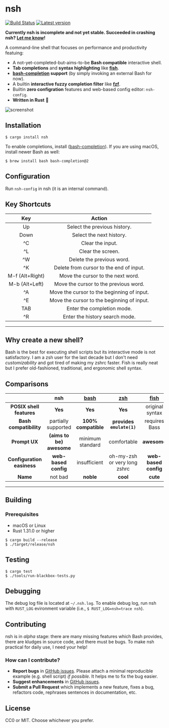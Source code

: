 nsh
====
[![Build Status](https://travis-ci.com/seiyanuta/nsh.svg?branch=master)](https://travis-ci.com/seiyanuta/nsh)
[![Latest version](https://img.shields.io/crates/v/nsh.svg)](https://crates.io/crates/nsh)

**Currently nsh is incomplete and not yet stable. Succeeded in crashing nsh? [Let me know](https://github.com/seiyanuta/nsh/issues)!**

A command-line shell that focuses on performance and productivity featuing:
- A not-yet-completed-but-aims-to-be **Bash compatible** interactive shell.
- **Tab completions** and **syntax highlighting** like **[fish](http://fishshell.com/)**.
- **[bash-completion](https://github.com/scop/bash-completion) support** (by simply invoking an external Bash for now).
- A builtin **interactive fuzzy completion filter** like **[fzf](https://github.com/junegunn/fzf)**.
- Builtin **zero configration** features and web-based config editor: `nsh-config`.
- **Written in Rust** :crab:

![screenshot](https://gist.githubusercontent.com/seiyanuta/5747db6c43978d9aa1941ce321cc1741/raw/405b7a1156292fd0456010b657f299b1daa367ff/nsh.png)

Installation
------------
```
$ cargo install nsh
```

To enable completions, install ([bash-completion](https://github.com/scop/bash-completion)). If you are using macOS,
install newer Bash as well:

```
$ brew install bash bash-completion@2
```

Configuration
-------------
Run `nsh-config` in nsh (it is an internal command).

Key Shortcuts
-------------

|     **Key**     |                 **Action**                 |
|:---------------:|:------------------------------------------:|
| Up              | Select the previous history.               |
| Down            | Select the next history.                   |
| ^C              | Clear the input.                           |
| ^L              | Clear the screen.                          |
| ^W              | Delete the previous word.                  |
| ^K              | Delete from cursor to the end of input.    |
| M-f (Alt+Right) | Move the cursor to the next word.          |
| M-b (Alt+Left)  | Move the cursor to the previous word.      |
| ^A              | Move the cursor to the beginning of input. |
| ^E              | Move the cursor to the beginning of input. |
| TAB             | Enter the completion mode.                 |
| ^R              | Enter the history search mode.             |

----

Why create a new shell?
-----------------------
Bash is the best for executing shell scripts but its interactive mode is not satisfactory. I am
a zsh user for the last decade but I don't need *customizability* and got tired of making my zshrc
faster. Fish is really neat but I prefer old-fashioned, traditional, and ergonomic shell syntax.

Comparisons
-----------
| | **nsh**  | **[bash](https://www.gnu.org/software/bash)**  | **[zsh](http://www.zsh.org/)** | **[fish](http://fishshell.com/)** | **[PowerShell](https://github.com/PowerShell/PowerShell)** |
| :-: | :-: | :-: | :-: | :-: | :-: |
| **POSIX shell features**   | **Yes**              | **Yes**             | **Yes**                      | original syntax             | No             |
| **Bash compatibility**     | partially supported           | **100% compatible** | **provides `emulate(1)`**    | requires Bass               | No             |
| **Prompt UX**              | **(aims to be) awesome**           | minimum standard    | comfortable                  | **awesome**                 | comfortable    |
| **Configuration easiness** | **web-based config** | insufficient        | oh-my-zsh or very long zshrc | **web-based config**        | insufficient   |
| **Name**                   | not bad              | **noble**           | **cool**                     | **cute**                    | **super cool** |


----

Building
--------
### Prerequisites
- macOS or Linux
- Rust 1.31.0 or higher

```
$ cargo build --release
$ ./target/release/nsh
```

Testing
-------
```
$ cargo test
$ ./tools/run-blackbox-tests.py
```

Debugging
---------
The debug log file is located at `~/.nsh.log`. To enable debug log, run nsh with
`RUST_LOG` evironment variable (i.e., `$ RUST_LOG=nsh=trace nsh`).

Contributing
------------
nsh is in *alpha* stage: there are many missing features which Bash provides, there are kludges in
source code, and there must be bugs. To make nsh practical for daily use, I need your help!

### How can I contribute?
- **Report bugs** in [GitHub issues](https://github.com/seiyanuta/nsh/issues). Please attach
  a minimal reproducible example (e.g. shell script) *if possible*. It helps me to fix the bug easier.
- **Suggest enhancements** in [GitHub issues](https://github.com/seiyanuta/nsh/issues).
- **Submit a Pull Request** which implements a new feature, fixes a bug, refactors code, rephrases sentences in documentation, etc.

License
-------
CC0 or MIT. Choose whichever you prefer.
